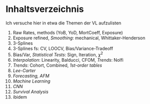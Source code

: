 # Inhaltsverzeichnis
Ich versuche hier in etwa die Themen der VL aufzulisten

1. Raw Rates, methods (YoB, YoD, MortCoeff, Exposure)
2. Exposure refined, *Smoothing*: mechanical, Whittaker-Henderson
3. 3-Splines
4. 3-Splines fs: CV, LOOCV, Bias/Variance-Tradeoff
5. Bias/Var, *Statistical Tests*: Sign, Iteration, $\chi^2$
6. *Interpolation*: Linearity, Balducci, CFOM, *Trends*: Nolfi
7. *Trends*: Cohort, Combined, *1st-order tables*
8. *Lee-Carter*
9. *Forecasting, AFM*
10. *Machine Learning*
11. *CNN*
12. *Survival Analysis*
13. ibidem